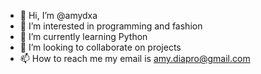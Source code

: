 - 👋 Hi, I’m @amydxa
- 👀 I’m interested in programming and fashion
- 🌱 I’m currently learning Python
- 💞️ I’m looking to collaborate on projects
- 📫 How to reach me my email is amy.diapro@gmail.com

<!---
amydxa/amydxa is a ✨ special ✨ repository because its `README.md` (this file) appears on your GitHub profile.
You can click the Preview link to take a look at your changes.
--->

